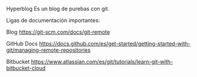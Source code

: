 Hyperblog
Es un blog de purebas con git.

Ligas de documentación importantes:

Blog
https://git-scm.com/docs/git-remote

GitHub Docs
https://docs.github.com/es/get-started/getting-started-with-git/managing-remote-repositories

Bitbucket
https://www.atlassian.com/es/git/tutorials/learn-git-with-bitbucket-cloud
